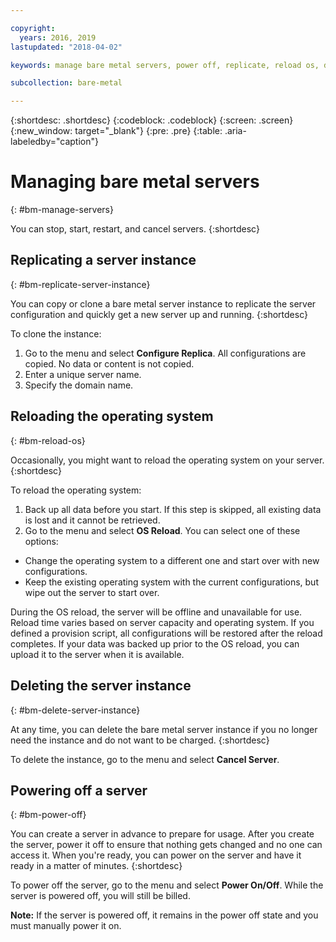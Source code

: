 ```yaml
---

copyright:
  years: 2016, 2019
lastupdated: "2018-04-02"

keywords: manage bare metal servers, power off, replicate, reload os, delete server, manage server

subcollection: bare-metal

---
```


{:shortdesc: .shortdesc}
{:codeblock: .codeblock}
{:screen: .screen}
{:new_window: target="_blank"}
{:pre: .pre}
{:table: .aria-labeledby="caption"}

# Managing bare metal servers
{: #bm-manage-servers}


You can stop, start, restart, and cancel servers.
{:shortdesc}

## Replicating a server instance
{: #bm-replicate-server-instance}

You can copy or clone a bare metal server instance to replicate the server configuration and quickly get a new server up and running.
{:shortdesc}

To clone the instance:
 1. Go to the menu and select **Configure Replica**. All configurations are copied. No data or content is not copied.
 2. Enter a unique server name.
 3. Specify the domain name.

## Reloading the operating system
{: #bm-reload-os}

Occasionally, you might want to reload the operating system on your server.
{:shortdesc}

To reload the operating system:
 1. Back up all data before you start. If this step is skipped, all existing data is lost and it cannot be retrieved.
 2. Go to the menu and select **OS Reload**. You can select one of these options:
  * Change the operating system to a different one and start over with new configurations.
  * Keep the existing operating system with the current configurations, but wipe out the server to start over.

During the OS reload, the server will be offline and unavailable for use. Reload time varies based on server capacity and operating system. If you defined a provision script, all configurations will be restored after the reload completes. If your data was backed up prior to the OS reload, you can upload it to the server when it is available.

## Deleting the server instance
{: #bm-delete-server-instance}

At any time, you can delete the bare metal server instance if you no longer need the instance and do not want to be charged.
{:shortdesc}

To delete the instance, go to the menu and select **Cancel Server**.

## Powering off a server
{: #bm-power-off}

You can create a server in advance to prepare for usage. After you create the server, power it off to ensure that nothing gets changed and no one can access it. When you're ready, you can power on the server and have it ready in a matter of minutes.
{:shortdesc}

To power off the server, go to the menu and select **Power On/Off**. While the server is powered off, you will still be billed.

**Note:** If the server is powered off, it remains in the power off state and you must manually power it on.
